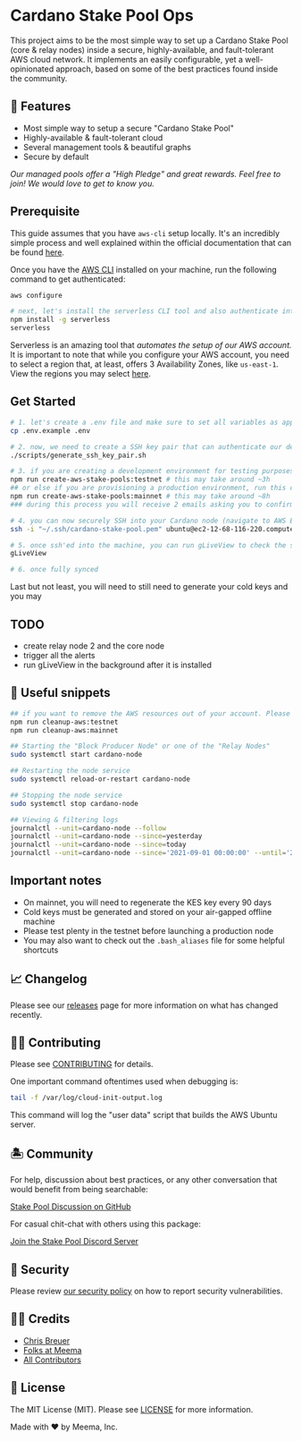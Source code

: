 # Cardano Stake Pool Ops

This project aims to be the most simple way to set up a Cardano Stake Pool (core & relay nodes) inside a secure, highly-available, and fault-tolerant AWS cloud network. It implements an easily configurable, yet a well-opinionated approach, based on some of the best practices found inside the community.

## 🐋 Features

- Most simple way to setup a secure "Cardano Stake Pool"
- Highly-available & fault-tolerant cloud
- Several management tools & beautiful graphs
- Secure by default

_Our managed pools offer a "High Pledge" and great rewards. Feel free to join! We would love to get to know you._

## Prerequisite

This guide assumes that you have `aws-cli` setup locally. It's an incredibly simple process and well explained within the official documentation that can be found [here](https://docs.aws.amazon.com/cli/latest/userguide/install-cliv2.html).

Once you have the [AWS CLI](https://docs.aws.amazon.com/cli/latest/userguide/install-cliv2.html) installed on your machine, run the following command to get authenticated:

```bash
aws configure

# next, let's install the serverless CLI tool and also authenticate into it
npm install -g serverless
serverless
```

Serverless is an amazing tool that _automates the setup of our AWS account._ It is important to note that while you configure your AWS account, you need to select a region that, at least, offers 3 Availability Zones, like `us-east-1`. View the regions you may select [here](./AWS_AZ_ZONES.md).

## Get Started

```bash
# 1. let's create a .env file and make sure to set all variables as appropriate
cp .env.example .env

# 2. now, we need to create a SSH key pair that can authenticate our device securely with AWS
./scripts/generate_ssh_key_pair.sh

# 3. if you are creating a development environment for testing purposes, run the following command
npm run create-aws-stake-pools:testnet # this may take around ~3h
## or else if you are provisioning a production environment, run this command
npm run create-aws-stake-pools:mainnet # this may take around ~8h
### during this process you will receive 2 emails asking you to confirm a "subscription" which are needed for our "system alerts"

# 4. you can now securely SSH into your Cardano node (navigate to AWS EC2 to figure out the host and use the port defined in .env)
ssh -i "~/.ssh/cardano-stake-pool.pem" ubuntu@ec2-12-68-116-220.compute-1.amazonaws.com -p 22

# 5. once ssh'ed into the machine, you can run gLiveView to check the status of the sync
gLiveView

# 6. once fully synced

```

Last but not least, you will need to still need to generate your cold keys and you may

## TODO

- create relay node 2 and the core node
- trigger all the alerts
- run gLiveView in the background after it is installed

## 🐙 Useful snippets

```bash
## if you want to remove the AWS resources out of your account. Please beware, this will delete your stake pool environment
npm run cleanup-aws:testnet
npm run cleanup-aws:mainnet

## Starting the "Block Producer Node" or one of the "Relay Nodes"
sudo systemctl start cardano-node

## Restarting the node service
sudo systemctl reload-or-restart cardano-node

## Stopping the node service
sudo systemctl stop cardano-node

## Viewing & filtering logs
journalctl --unit=cardano-node --follow
journalctl --unit=cardano-node --since=yesterday
journalctl --unit=cardano-node --since=today
journalctl --unit=cardano-node --since='2021-09-01 00:00:00' --until='2021-09-30 12:00:00'
```

## Important notes

- On mainnet, you will need to regenerate the KES key every 90 days
- Cold keys must be generated and stored on your air-gapped offline machine
- Please test plenty in the testnet before launching a production node
- You may also want to check out the `.bash_aliases` file for some helpful shortcuts

## 📈 Changelog

Please see our [releases](https://github.com/meemalabs/cardano-stake-pool-aws/releases) page for more information on what has changed recently.

## 💪🏼 Contributing

Please see [CONTRIBUTING](.github/CONTRIBUTING.md) for details.

One important command oftentimes used when debugging is:

```bash
tail -f /var/log/cloud-init-output.log
```

This command will log the "user data" script that builds the AWS Ubuntu server.

## 🏝 Community

For help, discussion about best practices, or any other conversation that would benefit from being searchable:

[Stake Pool Discussion on GitHub](https://github.com/meemalabs/cardano-stake-pool-aws/discussions)

For casual chit-chat with others using this package:

[Join the Stake Pool Discord Server](https://discord.meema.io)

## 🚨 Security

Please review [our security policy](https://github.com/meemalabs/cardano-stake-pool-aws/security/policy) on how to report security vulnerabilities.

## 🙏🏼 Credits

- [Chris Breuer](https://github.com/Chris1904)
- [Folks at Meema](https://github.com/meemalabs)
- [All Contributors](../../contributors)

## 📄 License

The MIT License (MIT). Please see [LICENSE](LICENSE.md) for more information.

Made with ❤️ by Meema, Inc.
